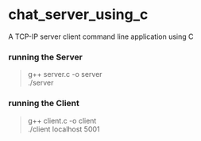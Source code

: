 # chat_server_using_c

A TCP-IP server client command line application using C

### running the Server

> g++ server.c -o server  
> ./server

### running the Client

> g++ client.c -o client  
> ./client localhost 5001
